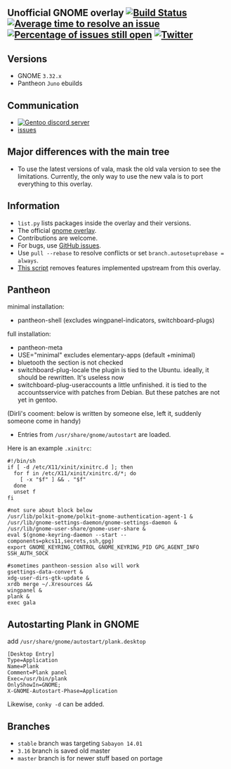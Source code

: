 Unofficial GNOME overlay
[![Build Status](https://travis-ci.org/Heather/gentoo-gnome.png?branch=master)](https://travis-ci.org/Heather/gentoo-gnome)
[![Average time to resolve an issue](http://isitmaintained.com/badge/resolution/Heather/gentoo-gnome.svg)](http://isitmaintained.com/project/Heather/gentoo-gnome "Average time to resolve an issue")
[![Percentage of issues still open](http://isitmaintained.com/badge/open/Heather/gentoo-gnome.svg)](http://isitmaintained.com/project/Heather/gentoo-gnome "Percentage of issues still open")
[![Twitter][]](http://www.twitter.com/Cynede)
------------------------

Versions
--------

 - GNOME `3.32.x`
 - Pantheon `Juno` ebuilds

Communication
-------------

 - [![Gentoo discord server](https://img.shields.io/discord/249111029668249601.svg?style=flat-square&label=Gentoo%20Linux)](https://discord.gg/Gentoo)
 - [issues](https://github.com/Heather/gentoo-gnome/issues)

Major differences with the main tree
-------------------------

 - To use the latest versions of vala, mask the old vala version to see the limitations. Currently, the only way to use the new vala is to port everything to this overlay.

Information
-----------
 - `list.py` lists packages inside the overlay and their versions.
 - The official [gnome overlay](http://git.overlays.gentoo.org/gitweb/?p=proj/gnome.git;a=summary).
 - Contributions are welcome.
 - For bugs, use [GitHub issues](https://github.com/Heather/gentoo-gnome/issues?state=open).
 - Use `pull --rebase` to resolve conflicts or set `branch.autosetuprebase = always`.
 - [This script](https://github.com/Heather/gentoo-gnome/blob/master/compare.py) removes features implemented upstream from this overlay.

Pantheon
--------
minimal installation:
 - pantheon-shell (excludes wingpanel-indicators, switchboard-plugs)

full installation:
 - pantheon-meta
 - USE="minimal" excludes elementary-apps (default +minimal)
 - bluetooth the section is not checked
 - switchboard-plug-locale the plugin is tied to the Ubuntu. ideally, it should be rewritten. It's useless now
 - switchboard-plug-useraccounts a little unfinished. it is tied to the accountsservice with patches from Debian. But these patches are not yet in gentoo.

(Dirli's cooment: below is written by someone else, left it, suddenly someone come in handy)
 - Entries from `/usr/share/gnome/autostart` are loaded.

Here is an example `.xinitrc`:

``` shell
#!/bin/sh
if [ -d /etc/X11/xinit/xinitrc.d ]; then
  for f in /etc/X11/xinit/xinitrc.d/*; do
    [ -x "$f" ] && . "$f"
  done
  unset f
fi

#not sure about block below
/usr/lib/polkit-gnome/polkit-gnome-authentication-agent-1 &
/usr/lib/gnome-settings-daemon/gnome-settings-daemon &
/usr/lib/gnome-user-share/gnome-user-share &
eval $(gnome-keyring-daemon --start --components=pkcs11,secrets,ssh,gpg)
export GNOME_KEYRING_CONTROL GNOME_KEYRING_PID GPG_AGENT_INFO SSH_AUTH_SOCK

#sometimes pantheon-session also will work
gsettings-data-convert &
xdg-user-dirs-gtk-update &
xrdb merge ~/.Xresources &&
wingpanel &
plank &
exec gala
```

Autostarting Plank in GNOME
---------------------------

add `/usr/share/gnome/autostart/plank.desktop`
```
[Desktop Entry]
Type=Application
Name=Plank
Comment=Plank panel
Exec=/usr/bin/plank
OnlyShowIn=GNOME;
X-GNOME-Autostart-Phase=Application
```

Likewise, `conky -d` can be added.

Branches
--------

 - `stable` branch was targeting `Sabayon 14.01`
 - `3.16` branch is saved old master
 - `master` branch is for newer stuff based on portage

[Twitter]: http://mxtoolbox.com/Public/images/twitter-icon.png
